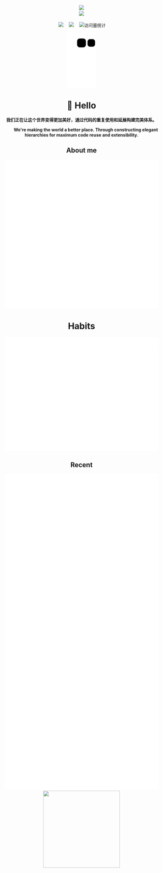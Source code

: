 <div align="center">

  <!--  动态打字效果 -->
  <div>
    <a href="https://blog.sunguoqi.com/">
      <img src="https://readme-typing-svg.demolab.com?font=Fira+Code&pause=1000&width=435&lines=print(%22Hello World%22);&center=true&size=27" />
    </a>
  </div>

  <!-- knock code pictures 敲代码的图片 -->
  <picture>
    <source media="(prefers-color-scheme: dark)" srcset="https://cdn.jsdelivr.net/gh/sun0225SUN/sun0225SUN/assets/images/coding.gif" />
    <source media="(prefers-color-scheme: light)" srcset="https://cdn.jsdelivr.net/gh/sun0225SUN/sun0225SUN/assets/images/developer.svg" height="225px" />
    <img src="https://cdn.jsdelivr.net/gh/sun0225SUN/sun0225SUN/assets/images/coding.gif" />
  </picture>

  <!-- for beauty 留个空行好看点 -->
  <div>&nbsp;</div>

  <!-- profile logo 个人资料徽标 -->
  <div>
    </a>&emsp;
    <a href="https://zhangzhiwei-zzw.github.io/"><img src="https://img.shields.io/badge/Website-博客-8c36db" /></a>&emsp;
    <a href="https://space.bilibili.com/448214169/"><img src="https://img.shields.io/badge/Bilibili-B站-ff69b4" /></a>&emsp;
    <!-- visitor -->
    <img src="https://komarev.com/ghpvc/?username=zhangzhiwei-zzw&label=Views&color=orange&style=flat" alt="访问量统计" />&emsp;

  </div>



<div align="center"><img src="https://raw.githubusercontent.com/zhangzhiwei-zzw/zhangzhiwei-zzw.github.io/main/docs/assets/github-contribution-grid-snake.svg" /></div>

<h1 align="center">🙋 Hello</h1>

**我们正在让这个世界变得更加美好，通过代码的重复使用和延展构建完美体系。**

<div align="center">
<p>&emsp;&emsp;<strong>We're making the world a better place. Through constructing elegant hierarchies for maximum code reuse and extensibility.</strong></p>
</div>



<h2 align="center">About me</h1>
<picture>
  <img src="./github-metrics/base.svg" alt="Metrics">
</picture>

<h1 align="center">Habits</h1>
<picture>
  <img src="github-metrics/habits.charts.svg" alt="Metrics">
</picture>

<picture>
  <img src="github-metrics/isocalendar.fullyear.svg" alt="Metrics">
</picture>

<h2 align="center">Recent</h1>

<picture>
  <img src="github-metrics/stars.svg" alt="Metrics">
</picture>





<div align="center">

<!-- run 图片 -->
<img src="https://cdn.jsdelivr.net/gh/sun0225SUN/sun0225SUN/assets/images/man_run.png" width="250" height="250" />


</div>

</div>
